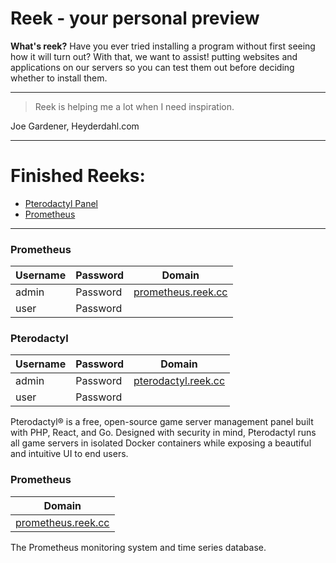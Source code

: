 # Reek - your personal preview
**What's reek?**
Have you ever tried installing a program without first seeing how it will turn out? With that, we want to assist! putting websites and applications on our servers so you can test them out before deciding whether to install them.

---
> Reek is helping me a lot when I need inspiration.

Joe Gardener, Heyderdahl.com

---
# Finished Reeks:


* [Pterodactyl Panel](#pterodactyl) 
*  [Prometheus](#prometheus)


---

### Prometheus
| Username        | Password           | Domain  |
| ------------- |-------------| -----|
| admin      | Password | [prometheus.reek.cc](https://prometheus.reek.cc) |
| user      | Password    |


### Pterodactyl

| Username        | Password           | Domain  |
| ------------- |-------------| -----|
| admin      | Password | [pterodactyl.reek.cc](https://pterodactyl.reek.cc) |
| user      | Password    |

Pterodactyl® is a free, open-source game server management panel built with PHP, React, and Go. Designed with security in mind, Pterodactyl runs all game servers in isolated Docker containers while exposing a beautiful and intuitive UI to end users.

### Prometheus
|       Domain  |
|  -----|
|[prometheus.reek.cc](https://prometheus.reek.cc) 

The Prometheus monitoring system and time series database.
